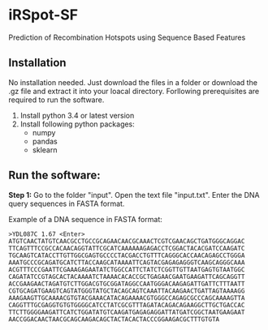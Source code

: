 # iRSpot-SF
Prediction of Recombination Hotspots using Sequence Based Features
## Installation
No installation needed. Just download the files in a folder or download the .gz file and extract it into your loacal directory. Forllowing prerequisites are required to run the software.

1. Install python 3.4 or latest version
2. Install following python packages:
    - numpy
    - pandas
    - sklearn
        
## Run the software:
**Step 1:** Go to the folder "input". Open the text file "input.txt". Enter the DNA query sequences in FASTA format.

Example of a DNA sequence in FASTA format:

    >YDL087C 1.67 <Enter> ATGTCAACTATGTCAACGCCTGCCGCAGAACAACGCAAACTCGTCGAACAGCTGATGGGCAGGAC TTCAGTTTCCGCCACAACAGGTATTCGCATCAAAAAAGAGACCTCGGACTACACGATCCAAGATC TGCAAGTCATACCTTGTTGGCGAGTGCCCCTACGACCTGTTTCAGGGCACCAACAGAGCCTGGGA AAATGCCCGCAGATGCATCTTACCAAGCATAAAATTCAGTACGAGAGAGGGTCAAGCAGGGCAAA ACGTTTCCCGAATTCGAAAGAGAATATCTGGCCATTCTATCTCGGTTGTTAATGAGTGTAATGGC CAGATATCCGTAGCACTACAAAATCTAAAACACACCGCTGAGAACGAATGAAGATTCAGCAGGTT ACCGAAGAACTAGATGTCTTGGACGTGCGGATAGGCCAATGGGACAAGAGATTGATTCTTTAATT CGTGCAGATGAAGTCAGTATGGGTATGCTACAGCAGTCAAATTACAAGAACTGATTAGTAAAAGG AAAGAAGTTGCAAAACGTGTACGAAACATACAGAAAACGTGGGCCAGAGCGCCCAGCAAAAGTTA CAGGTTTGCGAGGTGTGTGGGGCATCCTATCGCGTTTAGATACAGACAGAAGGCTTGCTGACCAC TTCTTGGGGAAGATTCATCTGGATATGTCAAGATGAGAGAGGATTATGATCGGCTAATGAAGAAT AACCGGACAACTAACGCAGCAAGACAGCTACTACACTACCCGGAAGACGCTTTGTGTA
